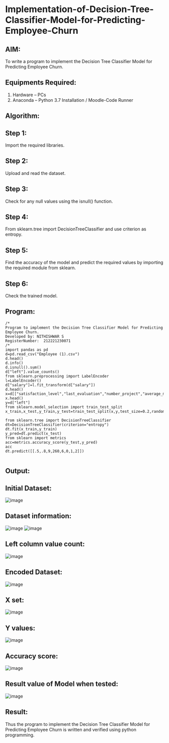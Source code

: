 # Implementation-of-Decision-Tree-Classifier-Model-for-Predicting-Employee-Churn

## AIM:
To write a program to implement the Decision Tree Classifier Model for Predicting Employee Churn.

## Equipments Required:
1. Hardware – PCs
2. Anaconda – Python 3.7 Installation / Moodle-Code Runner

## Algorithm:

## Step 1: 
Import the required libraries.
## Step 2: 
Upload and read the dataset.
## Step 3:
Check for any null values using the isnull() function.
## Step 4:
From sklearn.tree import DecisionTreeClassifier and use criterion as entropy.
## Step 5:
Find the accuracy of the model and predict the required values by importing the required module from sklearn.
## Step 6:
Check the trained model.




## Program:
```
/*
Program to implement the Decision Tree Classifier Model for Predicting Employee Churn.
Developed by: NITHISHWAR S
RegisterNumber:  212221230071
/*
import pandas as pd
d=pd.read_csv("Employee (1).csv")
d.head()
d.info()
d.isnull().sum()
d["left"].value_counts()
from sklearn.preprocessing import LabelEncoder
l=LabelEncoder()
d["salary"]=l.fit_transform(d["salary"])
d.head()
x=d[["satisfaction_level","last_evaluation","number_project","average_montly_hours","time_spend_company","Work_accident","promotion_last_5years","salary"]]
x.head()
y=d["left"]
from sklearn.model_selection import train_test_split
x_train,x_test,y_train,y_test=train_test_split(x,y,test_size=0.2,random_state=100)

from sklearn.tree import DecisionTreeClassifier
dt=DecisionTreeClassifier(criterion="entropy")
dt.fit(x_train,y_train)
y_pred=dt.predict(x_test)
from sklearn import metrics
acc=metrics.accuracy_score(y_test,y_pred)
acc 
dt.predict([[.5,.8,9,260,6,0,1,2]])


```

## Output:
## Initial Dataset:
![image](https://user-images.githubusercontent.com/94164665/173245844-b7965fa5-c744-4221-90c3-b25b67bdffe2.png)

## Dataset information:
![image](https://user-images.githubusercontent.com/94164665/173245872-6bb28f98-7c45-4b68-9de3-36a3cdc2baa5.png)
![image](https://user-images.githubusercontent.com/94164665/173245884-ada2710c-1a30-441d-a2a2-f327ab130b85.png)
## Left column value count:
![image](https://user-images.githubusercontent.com/94164665/173245897-0b4af7ed-0690-469d-b29b-f5183a70dfdf.png)
## Encoded Dataset:
![image](https://user-images.githubusercontent.com/94164665/173245910-dd541975-3f51-44c3-8732-44506716874e.png)

## X set:
![image](https://user-images.githubusercontent.com/94164665/173246041-1e7a0171-cc9c-4f42-87f7-68901b59e352.png)

## Y values:
![image](https://user-images.githubusercontent.com/94164665/173246066-b883e5fb-0597-4739-838b-b1b1a63975c1.png)
## Accuracy score:
![image](https://user-images.githubusercontent.com/94164665/173246183-6f7cb4bb-3597-4516-aa20-4f81808bb75e.png)

## Result value of Model when tested:
![image](https://user-images.githubusercontent.com/94164665/173246218-8b3c7219-09ab-4533-8856-745eebc553f9.png)




## Result:
Thus the program to implement the  Decision Tree Classifier Model for Predicting Employee Churn is written and verified using python programming.
